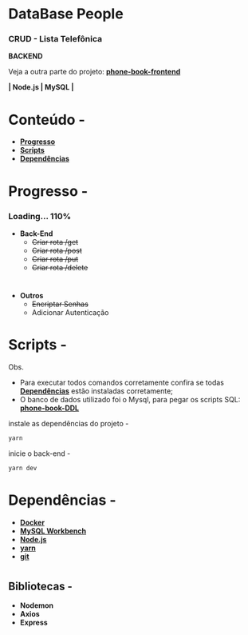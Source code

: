 # DataBase People

### CRUD - Lista Telefônica
**BACKEND**

Veja a outra parte do projeto: **[phone-book-frontend](https://github.com/JohnsCoder/databasePeople-frontend)**

**| Node.js | MySQL |** 
# 
# Conteúdo -
- **[Progresso](#progresso--)**
- **[Scripts](#scripts--)**
- **[Dependências](#dependencias--)**
# 
# Progresso -


### Loading… 110%


- **Back-End**
    - ~~Criar rota /get~~
    - ~~Criar rota /post~~
    - ~~Criar rota /put~~
    - ~~Criar rota /delete~~

# 
- **Outros**
    - ~~Encriptar Senhas~~
    - Adicionar Autenticação
# 
# Scripts -

Obs. 
- Para executar todos comandos corretamente confira se todas **[Dependências](#Dependências--)** estão instaladas corretamente;
- O banco de dados utilizado foi o Mysql, para pegar os scripts SQL: **[phone-book-DDL](https://github.com/JohnsCoder/databasePeople-DDL)**



instale as dependências do projeto -

```bash
yarn 

```

inicie o back-end -

```bash
yarn dev

```


# 
# Dependências -


- **[Docker](https://www.docker.com/get-started/)**
- **[MySQL Workbench](https://dev.mysql.com/downloads/workbench/)**
- **[Node.js](https://nodejs.org/en/)**
- **[yarn](https://yarnpkg.com/getting-started/install)**
- **[git](https://git-scm.com/downloads)**

#
## Bibliotecas -
- **Nodemon**
- **Axios**
- **Express**
